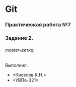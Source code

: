 # Git
### Практическая работа №7
### Задание 2.
###### master-ветка. 
Выполнил:
* <Киселев К.Н.>
* <УВПв-321>
